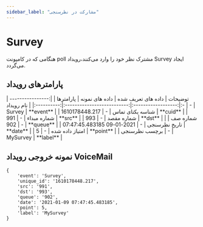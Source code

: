 ```yaml
---
sidebar_label: "مشارکت در نظرسنجی"
---
```


<head>
  <title> مشارکت در نظرسنجی | مستندات سیموتل</title>
</head>

# Survey

هنگامی که در کامپونت poll  مشترک نظر خود را وارد می‌کنند،رویداد Survey ایجاد می‌گردد.


## پارامترهای رویداد
<div class="custom-table">
|      توضیحات      | داده های تعریف شده |       داده های نمونه       |  پارامترها |
|:-----------------:|:------------------:|:--------------------------:|:----------:|
|     نام رویداد    |          -         |           Survey           |    **event**   |
|  شناسه یکتای تماس |          -         |       1610178448.217       |  **cuid** |
|     شماره مبداء   |          -         |             991            |     **src**    |
|     شماره مقصد    |          -         |             993            |     **dst**    |
|      شماره صف     |          -         |             902            |    **queue**   |
|    تاریخ نظرسنجی  |          -         | 2021-01-09 07:47:45.483185 |    **date**    |
|   امتیاز داده شده |          -         |              5             |    **point**   |
|    برچسب نظرسنجی  |          -         |          MySurvey          |    **label**   |
</div>

## نمونه خروجی رویداد VoiceMail


```shell
{
    'event': 'Survey',
    'unique_id': '1610178448.217',
    'src': '991',
    'dst': '993',
    'queue': '902',
    'date': '2021-01-09 07:47:45.483185',
    'point': 5,
    'label': 'MySurvey'
}

```